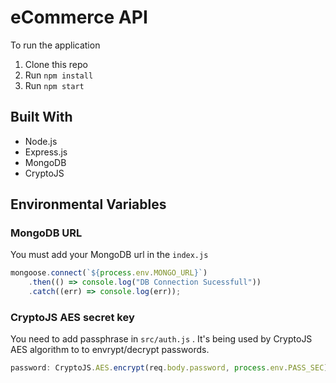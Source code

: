 # eCommerce API

To run the application

1. Clone this repo
2. Run `npm install`
3. Run `npm start`

## Built With

* Node.js
* Express.js
* MongoDB
* CryptoJS

## Environmental Variables

### MongoDB URL

You must add your MongoDB url in the `index.js`

```js
mongoose.connect(`${process.env.MONGO_URL}`)
    .then(() => console.log("DB Connection Sucessfull"))
    .catch((err) => console.log(err));
```

### CryptoJS AES secret key

You need to add passphrase in `src/auth.js` . It's being used by CryptoJS AES algorithm to to envrypt/decrypt passwords.

```js
password: CryptoJS.AES.encrypt(req.body.password, process.env.PASS_SEC).toString()
```
